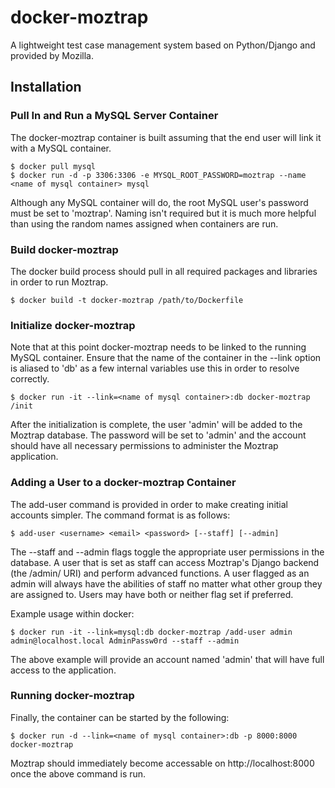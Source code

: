# docker-moztrap

A lightweight test case management system based on Python/Django and provided by Mozilla.


## Installation


### Pull In and Run a MySQL Server Container

The docker-moztrap container is built assuming that the end user will link it with a MySQL container.  

``` shell
$ docker pull mysql
$ docker run -d -p 3306:3306 -e MYSQL_ROOT_PASSWORD=moztrap --name <name of mysql container> mysql
```

Although any MySQL container will do, the root MySQL user's password must be set to 'moztrap'. Naming isn't required but it is much more helpful than using the random names assigned when containers are run.


### Build docker-moztrap

The docker build process should pull in all required packages and libraries in order to run Moztrap.

```shell
$ docker build -t docker-moztrap /path/to/Dockerfile
```

### Initialize docker-moztrap

Note that at this point docker-moztrap needs to be linked to the running MySQL container. Ensure that the name of the container in the --link option is aliased to 'db' as a few internal variables use this in order to resolve correctly.

``` shell
$ docker run -it --link=<name of mysql container>:db docker-moztrap /init
```
After the initialization is complete, the user 'admin' will be added to the Moztrap database.  The password will be set to 'admin' and the account should have all necessary permissions to administer the Moztrap application.


### Adding a User to a docker-moztrap Container

The add-user command is provided in order to make creating initial accounts simpler.  The command format is as follows:

```shell
$ add-user <username> <email> <password> [--staff] [--admin]
```

The --staff and --admin flags toggle the appropriate user permissions in the database.  A user that is set as staff can access Moztrap's Django backend (the /admin/ URI) and perform advanced functions.  A user flagged as an admin will always have the abilities of staff no matter what other group they are assigned to.  Users may have both or neither flag set if preferred.

Example usage within docker:

``` shell
$ docker run -it --link=mysql:db docker-moztrap /add-user admin admin@localhost.local AdminPassw0rd --staff --admin
```
The above example will provide an account named 'admin' that will have full access to the application.


### Running docker-moztrap

Finally, the container can be started by the following:

``` shell
$ docker run -d --link=<name of mysql container>:db -p 8000:8000 docker-moztrap
```

Moztrap should immediately become accessable on http://localhost:8000 once the above command is run.

